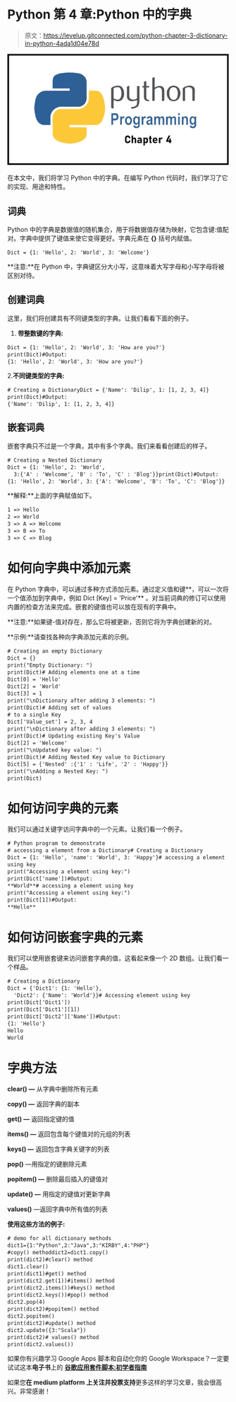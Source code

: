 # Python 第 4 章:Python 中的字典

> 原文：<https://levelup.gitconnected.com/python-chapter-3-dictionary-in-python-4ada1d04e78d>

![](img/0f594706b7518ad58b1349d02639fd7d.png)

在本文中，我们将学习 Python 中的字典。在编写 Python 代码时，我们学习了它的实现、用途和特性。

## 词典

Python 中的字典是数据值的随机集合，用于将数据值存储为映射，它包含键:值配对。字典中提供了键值来使它变得更好。字典元素在 **{}** 括号内赋值。

```
Dict = {1: 'Hello', 2: 'World', 3: 'Welcome'}
```

**注意:**在 Python 中，字典键区分大小写，这意味着大写字母和小写字母将被区别对待。

## 创建词典

这里，我们将创建具有不同键类型的字典。让我们看看下面的例子。

1.  **带整数键的字典:**

```
Dict = {1: 'Hello', 2: 'World', 3: 'How are you?'}
print(Dict)#Output: 
{1: 'Hello', 2: 'World', 3: 'How are you?'}
```

2.**不同键类型的字典:**

```
# Creating a DictionaryDict = {'Name': 'Dilip', 1: [1, 2, 3, 4]}
print(Dict)#Output:
{'Name': 'Dilip', 1: [1, 2, 3, 4]}
```

## 嵌套词典

嵌套字典只不过是一个字典，其中有多个字典。我们来看看创建后的样子。

```
# Creating a Nested Dictionary
Dict = {1: 'Hello', 2: 'World',
  3:{'A' : 'Welcome', 'B' : 'To', 'C' : 'Blog'}}print(Dict)#Output:
{1: 'Hello', 2: 'World', 3: {'A': 'Welcome', 'B': 'To', 'C': 'Blog'}}
```

**解释:**上面的字典赋值如下。

```
1 => Hello
2 => World
3 => A => Welcome
3 => B => To
3 => C => Blog
```

# 如何向字典中添加元素

在 Python 字典中，可以通过多种方式添加元素。通过定义值和键**，可以一次将一个值添加到字典中，例如 Dict [Key] = 'Price'** 。对当前词典的修订可以使用内置的检查方法来完成。嵌套的键值也可以放在现有的字典中。

**注意:**如果键-值对存在，那么它将被更新，否则它将为字典创建新的对。

**示例:**请查找各种向字典添加元素的示例。

```
# Creating an empty Dictionary
Dict = {}
print("Empty Dictionary: ")
print(Dict)# Adding elements one at a time
Dict[0] = 'Hello'
Dict[2] = 'World'
Dict[3] = 1
print("\nDictionary after adding 3 elements: ")
print(Dict)# Adding set of values
# to a single Key
Dict['Value_set'] = 2, 3, 4
print("\nDictionary after adding 3 elements: ")
print(Dict)# Updating existing Key's Value
Dict[2] = 'Welcome'
print("\nUpdated key value: ")
print(Dict)# Adding Nested Key value to Dictionary
Dict[5] = {'Nested' :{'1' : 'Life', '2' : 'Happy'}}
print("\nAdding a Nested Key: ")
print(Dict)
```

# 如何访问字典的元素

我们可以通过关键字访问字典中的一个元素。让我们看一个例子。

```
# Python program to demonstrate
# accessing a element from a Dictionary# Creating a Dictionary
Dict = {1: 'Hello', 'name': 'World', 3: 'Happy'}# accessing a element using key
print("Accessing a element using key:")
print(Dict['name'])#Output: 
**World**# accessing a element using key
print("Accessing a element using key:")
print(Dict[1])#Output: 
**Hello**
```

# 如何访问嵌套字典的元素

我们可以使用嵌套键来访问嵌套字典的值，这看起来像一个 2D 数组。让我们看一个样品。

```
# Creating a Dictionary
Dict = {'Dict1': {1: 'Hello'},
  'Dict2': {'Name': 'World'}}# Accessing element using key
print(Dict['Dict1'])
print(Dict['Dict1'][1])
print(Dict['Dict2']['Name'])#Output:
{1: 'Hello'}
Hello
World
```

# 字典方法

**clear() —** 从字典中删除所有元素

**copy() —** 返回字典的副本

**get() —** 返回指定键的值

**items() —** 返回包含每个键值对的元组的列表

**keys() —** 返回包含字典关键字的列表

**pop()** —用指定的键删除元素

**popitem() —** 删除最后插入的键值对

**update() —** 用指定的键值对更新字典

**values()** —返回字典中所有值的列表

**使用这些方法的例子:**

```
# demo for all dictionary methods
dict1={1:"Python",2:"Java",3:"KIRBY",4:"PHP"}
#copy() methoddict2=dict1.copy()
print(dict2)#clear() method
dict1.clear()
print(dict1)#get() method
print(dict2.get(1))#items() method
print(dict2.items())#keys() method
print(dict2.keys())#pop() method
dict2.pop(4)
print(dict2)#popitem() method
dict2.popitem()
print(dict2)#update() method
dict2.update({3:"Scala"})
print(dict2)# values() method
print(dict2.values())
```

如果你有兴趣学习 Google Apps 脚本和自动化你的 Google Workspace？一定要试试这本**电子书**上的 [**谷歌应用套件脚本:初学者指南**](https://www.amazon.com/dp/B0BTJC9X5R)

如果您**在 medium platform 上关注并投票支持**更多这样的学习文章，我会很高兴。非常感谢！